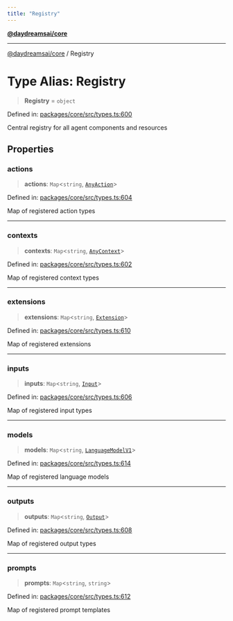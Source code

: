 ```yaml
---
title: "Registry"
---
```


[**@daydreamsai/core**](./api-reference.md)

***

[@daydreamsai/core](./api-reference.md) / Registry

# Type Alias: Registry

> **Registry** = `object`

Defined in: [packages/core/src/types.ts:600](https://github.com/dojoengine/daydreams/blob/bbf75946e0d6d99fbdde4cebb2f8a4e8926724f1/packages/core/src/types.ts#L600)

Central registry for all agent components and resources

## Properties

### actions

> **actions**: `Map`\<`string`, [`AnyAction`](./AnyAction.md)\>

Defined in: [packages/core/src/types.ts:604](https://github.com/dojoengine/daydreams/blob/bbf75946e0d6d99fbdde4cebb2f8a4e8926724f1/packages/core/src/types.ts#L604)

Map of registered action types

***

### contexts

> **contexts**: `Map`\<`string`, [`AnyContext`](./AnyContext.md)\>

Defined in: [packages/core/src/types.ts:602](https://github.com/dojoengine/daydreams/blob/bbf75946e0d6d99fbdde4cebb2f8a4e8926724f1/packages/core/src/types.ts#L602)

Map of registered context types

***

### extensions

> **extensions**: `Map`\<`string`, [`Extension`](./Extension.md)\>

Defined in: [packages/core/src/types.ts:610](https://github.com/dojoengine/daydreams/blob/bbf75946e0d6d99fbdde4cebb2f8a4e8926724f1/packages/core/src/types.ts#L610)

Map of registered extensions

***

### inputs

> **inputs**: `Map`\<`string`, [`Input`](./Input.md)\>

Defined in: [packages/core/src/types.ts:606](https://github.com/dojoengine/daydreams/blob/bbf75946e0d6d99fbdde4cebb2f8a4e8926724f1/packages/core/src/types.ts#L606)

Map of registered input types

***

### models

> **models**: `Map`\<`string`, [`LanguageModelV1`](./LanguageModelV1.md)\>

Defined in: [packages/core/src/types.ts:614](https://github.com/dojoengine/daydreams/blob/bbf75946e0d6d99fbdde4cebb2f8a4e8926724f1/packages/core/src/types.ts#L614)

Map of registered language models

***

### outputs

> **outputs**: `Map`\<`string`, [`Output`](./Output.md)\>

Defined in: [packages/core/src/types.ts:608](https://github.com/dojoengine/daydreams/blob/bbf75946e0d6d99fbdde4cebb2f8a4e8926724f1/packages/core/src/types.ts#L608)

Map of registered output types

***

### prompts

> **prompts**: `Map`\<`string`, `string`\>

Defined in: [packages/core/src/types.ts:612](https://github.com/dojoengine/daydreams/blob/bbf75946e0d6d99fbdde4cebb2f8a4e8926724f1/packages/core/src/types.ts#L612)

Map of registered prompt templates
